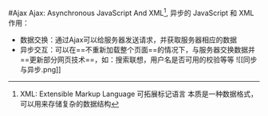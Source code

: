 #Ajax
Ajax: Asynchronous JavaScript And XML[^1], 异步的 JavaScript 和 XML
作用：
- 数据交换：通过Ajax可以给服务器发送请求，并获取服务器相应的数据
- 异步交互：可以在==不重新加载整个页面==的情况下，与服务器交换数据并==更新部分网页技术==，如：搜索联想，用户名是否可用的校验等等
![[同步与异步.png]]




[^1]: XML: Extensible Markup Language 可拓展标记语言 本质是一种数据格式，可以用来存储复杂的数据结构
